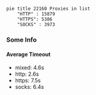 
```mermaid
pie title 22160 Proxies in list
    "HTTP" : 15879
    "HTTPS": 5386
    "SOCKS" : 3973
```

### Some Info
#### Average Timeout

- mixed: 4.6s
- http: 2.6s
- https: 7.5s
- socks: 6.4s
